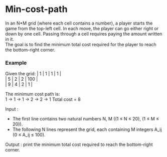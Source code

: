 # Min-cost-path
In an N*M grid (where each cell contains a number), a player starts the game from the top-left cell. In each move, the player can go either right or down by one cell. Passing through a cell requires paying the amount written in it.  
The goal is to find the minimum total cost required for the player to reach the bottom-right corner.  

### Example  
Given the grid: 
| 1 | 1 | 1 | 1 |  
| 5 | 2 | 2 | 100 |  
| 9 | 4 | 2 | 1 |  

The minimum cost path is:  
1 → 1 → 1 → 2 → 2 → 1
Total cost = 8  

Input :
- The first line contains two natural numbers N, M ((1 ≤ N ≤ 20), (1 ≤ M ≤ 20)).  
- The following N lines represent the grid, each containing M integers A_ij (0 ≤ A_ij ≤ 100).  

Output : print the minimum total cost required to reach the bottom-right corner.

